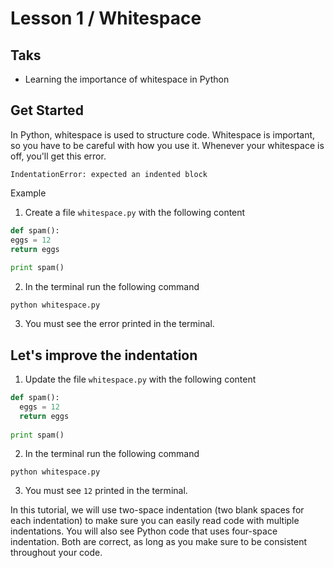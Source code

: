 # Lesson 1 / Whitespace

## Taks
- Learning the importance of whitespace in Python

## Get Started
In Python, whitespace is used to structure code. Whitespace is important, so you have to be careful with how you use it. Whenever your whitespace is off, you'll get this error.
```
IndentationError: expected an indented block
```
Example
1. Create a file `whitespace.py` with the following content
```py
def spam():
eggs = 12
return eggs
        
print spam()
```
2. In the terminal run the following command
```shell
python whitespace.py
```
3. You must see the error printed in the terminal.

## Let's improve the indentation
1. Update the file `whitespace.py` with the following content
```py
def spam():
  eggs = 12
  return eggs
        
print spam()
```
2. In the terminal run the following command
```shell
python whitespace.py
```
3. You must see `12` printed in the terminal.

In this tutorial, we will use two-space indentation (two blank spaces for each indentation) to make sure you can easily read code with multiple indentations. You will also see Python code that uses four-space indentation. Both are correct, as long as you make sure to be consistent throughout your code.